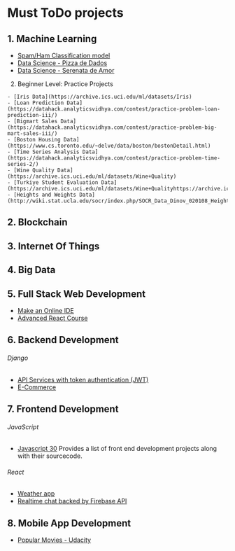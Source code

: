 # Must ToDo projects

## 1. Machine Learning
  - [Spam/Ham Classification model](https://github.com/suleka96/RNN-and-ML-models/blob/master/LSTM_Enron.py)
  - [Data Science - Pizza de Dados](http://pizzadedados.com/)
  - [Data Science - Serenata de Amor](https://serenata.ai/)
   
   2. Beginner Level: Practice Projects 

	- [Iris Data](https://archive.ics.uci.edu/ml/datasets/Iris)
	- [Loan Prediction Data](https://datahack.analyticsvidhya.com/contest/practice-problem-loan-prediction-iii/)
	- [Bigmart Sales Data](https://datahack.analyticsvidhya.com/contest/practice-problem-big-mart-sales-iii/)
	- [Boston Housing Data](https://www.cs.toronto.edu/~delve/data/boston/bostonDetail.html)
	- [Time Series Analysis Data](https://datahack.analyticsvidhya.com/contest/practice-problem-time-series-2/)
	- [Wine Quality Data](https://archive.ics.uci.edu/ml/datasets/Wine+Quality)
	- [Turkiye Student Evaluation Data](https://archive.ics.uci.edu/ml/datasets/Wine+Qualityhttps://archive.ics.uci.edu/ml/datasets/Turkiye+Student+Evaluation)
	- [Heights and Weights Data](http://wiki.stat.ucla.edu/socr/index.php/SOCR_Data_Dinov_020108_HeightsWeights)

 
## 2. Blockchain

## 3. Internet Of Things

## 4. Big Data

## 5. Full Stack Web Development
 * [Make an Online IDE](https://github.com/kaustubhhiware/c0derunR)
 * [Advanced React Course](https://advancedreact.com/)

## 6. Backend Development

###### Django
  - [API Services with token authentication (JWT)](https://github.com/kasulani/drf_tutorial)
  - [E-Commerce](https://github.com/snipcart/snipcart-wagtail-integration)

## 7. Frontend Development

###### JavaScript	
  -  [Javascript 30](https://javascript30.com/) Provides a list of front end development projects along with their sourcecode.

###### React  
  - [Weather app](https://github.com/pixelsinprogress/weather-app-2)
  - [Realtime chat backed by Firebase API](https://github.com/sar-gupta/space)

## 8. Mobile App Development
  - [Popular Movies - Udacity](https://github.com/dipakkr/Popular-Movies)
